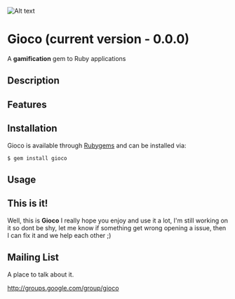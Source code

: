 ![Alt text](http://joaomdmoura.github.com/gioco/assets/images/logo.png "A Sweet Language")
# Gioco (current version - 0.0.0)
A **gamification** gem to Ruby applications

Description
------------


Features
------------


Installation
------------

Gioco is available through [Rubygems](http://rubygems.org/gems/gioco) and can be installed via:

```
$ gem install gioco
```

Usage
------------



This is it!
------------

Well, this is **Gioco** I really hope you enjoy and use it a lot, I'm still working on it so dont be shy, let me know
if something get wrong opening a issue, then I can fix it and we help each other ;)


Mailing List
------------

A place to talk about it.

http://groups.google.com/group/gioco